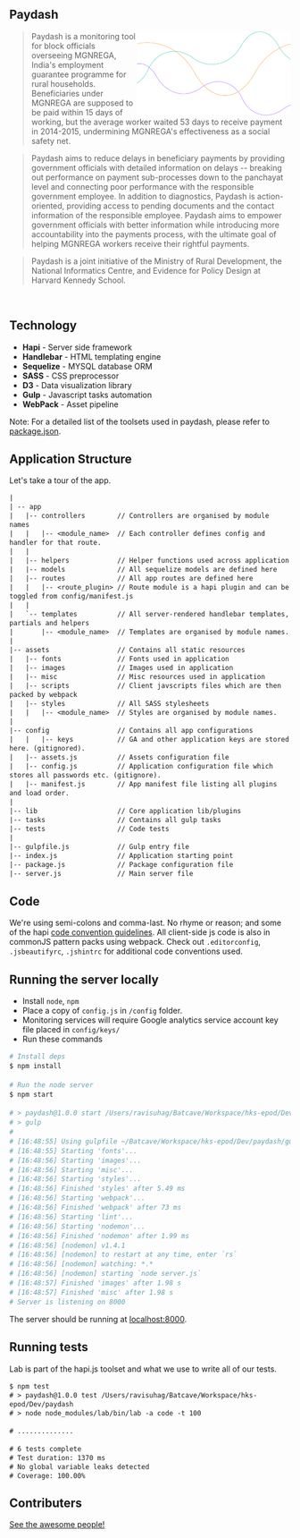 ## Paydash
<img align="right" height="150" src="assets/images/charts.png">

> Paydash is a monitoring tool for block officials overseeing MGNREGA, India's employment guarantee programme for rural households. Beneficiaries under MGNREGA are supposed to be paid within 15 days of working, but the average worker waited 53 days to receive payment in 2014-2015, undermining MGNREGA's effectiveness as a social safety net.

> Paydash aims to reduce delays in beneficiary payments by providing government officials with detailed information on delays -- breaking out performance on payment sub-processes down to the panchayat level and connecting poor performance with the responsible government employee. In addition to diagnostics, Paydash is action-oriented, providing access to pending documents and the contact information of the responsible employee. Paydash aims to empower government officials with better information while introducing more accountability into the payments process, with the ultimate goal of helping MGNREGA workers receive their rightful payments.

> Paydash is a joint initiative of the Ministry of Rural Development, the National Informatics Centre, and Evidence for Policy Design at Harvard Kennedy School.

<img src="https://github.com/hks-epod/mgnrega-case/blob/master/images/paydash_wide.png" alt="">

## Technology

- **Hapi** - Server side framework
- **Handlebar** - HTML templating engine
- **Sequelize** - MYSQL database ORM
- **SASS** - CSS preprocessor 
- **D3** - Data visualization library
- **Gulp** - Javascript tasks automation
- **WebPack** - Asset pipeline

Note: For a detailed list of the toolsets used in paydash, please refer to [package.json](package.json). 

## Application Structure

Let's take a tour of the app.
```
|
| -- app
|   |-- controllers        // Controllers are organised by module names
|   |   |-- <module_name>  // Each controller defines config and handler for that route.
|   |
|   |-- helpers            // Helper functions used across application
|   |-- models             // All sequelize models are defined here
|   |-- routes             // All app routes are defined here
|   |   |-- <route_plugin> // Route module is a hapi plugin and can be toggled from config/manifest.js
|   |
|   `-- templates          // All server-rendered handlebar templates, partials and helpers
|       |-- <module_name>  // Templates are organised by module names.
|   
|-- assets                 // Contains all static resources 
|   |-- fonts              // Fonts used in application
|   |-- images             // Images used in application
|   |-- misc               // Misc resources used in application
|   |-- scripts            // Client javscripts files which are then packed by webpack
|   |-- styles             // All SASS stylesheets
|   |   |-- <module_name>  // Styles are organised by module names. 
|   
|-- config                 // Contains all app configurations
|   |   |-- keys           // GA and other application keys are stored here. (gitignored).
|   |-- assets.js          // Assets configuration file
|   |-- config.js          // Application configuration file which stores all passwords etc. (gitignore).
|   |-- manifest.js        // App manifest file listing all plugins and load order. 
|   
|-- lib                    // Core application lib/plugins 
|-- tasks                  // Contains all gulp tasks 
|-- tests                  // Code tests
|
|-- gulpfile.js            // Gulp entry file 
|-- index.js               // Application starting point
|-- package.js             // Package configuration file
|-- server.js              // Main server file
```

## Code

We're using semi-colons and comma-last. No rhyme or reason; and some of the hapi [code convention guidelines](http://hapijs.com/styleguide). All client-side js code is also in commonJS pattern packs using webpack. Check out `.editorconfig`, `.jsbeautifyrc`, `.jshintrc` for additional code conventions used.

## Running the server locally

 - Install  `node`, `npm`
 - Place a copy of `config.js` in `/config` folder.
 - Monitoring services will require Google analytics service account key file placed in `config/keys/`
 - Run these commands

```sh
# Install deps
$ npm install

# Run the node server
$ npm start

# > paydash@1.0.0 start /Users/ravisuhag/Batcave/Workspace/hks-epod/Dev/paydash
# > gulp
# 
# [16:48:55] Using gulpfile ~/Batcave/Workspace/hks-epod/Dev/paydash/gulpfile.js
# [16:48:55] Starting 'fonts'...
# [16:48:56] Starting 'images'...
# [16:48:56] Starting 'misc'...
# [16:48:56] Starting 'styles'...
# [16:48:56] Finished 'styles' after 5.49 ms
# [16:48:56] Starting 'webpack'...
# [16:48:56] Finished 'webpack' after 73 ms
# [16:48:56] Starting 'lint'...
# [16:48:56] Starting 'nodemon'...
# [16:48:56] Finished 'nodemon' after 1.99 ms
# [16:48:56] [nodemon] v1.4.1
# [16:48:56] [nodemon] to restart at any time, enter `rs`
# [16:48:56] [nodemon] watching: *.*
# [16:48:56] [nodemon] starting `node server.js`
# [16:48:57] Finished 'images' after 1.98 s
# [16:48:57] Finished 'misc' after 1.98 s
# Server is listening on 8000

```
The server should be running at [localhost:8000](https://localhost:8000).

## Running tests
Lab is part of the hapi.js toolset and what we use to write all of our tests.

```
$ npm test
# > paydash@1.0.0 test /Users/ravisuhag/Batcave/Workspace/hks-epod/Dev/paydash
# > node node_modules/lab/bin/lab -a code -t 100

# ..............

# 6 tests complete
# Test duration: 1370 ms
# No global variable leaks detected
# Coverage: 100.00%
```

## Contributers

[See the awesome people!](https://github.com/hks-epod/paydash/graphs/contributors)
